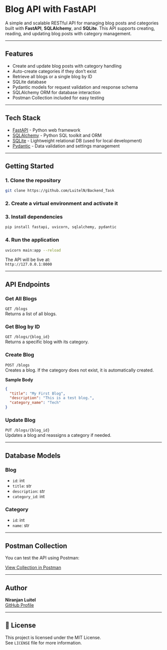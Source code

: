 #  Blog API with FastAPI

A simple and scalable RESTful API for managing blog posts and categories built with **FastAPI**, **SQLAlchemy**, and **SQLite**. This API supports creating, reading, and updating blog posts with category management.

---

##  Features

- Create and update blog posts with category handling  
- Auto-create categories if they don’t exist  
- Retrieve all blogs or a single blog by ID  
- SQLite database 
- Pydantic models for request validation and response schema
- SQLAlchemy ORM for database interaction
- Postman Collection included for easy testing

---

##  Tech Stack

- [FastAPI](https://fastapi.tiangolo.com/) - Python web framework  
- [SQLAlchemy](https://www.sqlalchemy.org/) - Python SQL toolkit and ORM  
- [SQLite](https://www.sqlite.org/) - Lightweight relational DB (used for local development)  
- [Pydantic](https://docs.pydantic.dev/) - Data validation and settings management

---

##  Getting Started

### 1. **Clone the repository**
```bash
git clone https://github.com/LuitelN/Backend_Task

```

### 2. **Create a virtual environment and activate it**

### 3. **Install dependencies**
```bash
pip install fastapi, uvicorn, sqlalchemy, pydantic

```

### 4. **Run the application**
```bash
uvicorn main:app --reload
```

The API will be live at:  
`http://127.0.0.1:8000`

---

## API Endpoints

###  Get All Blogs  
`GET /blogs`  
Returns a list of all blogs.

### Get Blog by ID  
`GET /blogs/{blog_id}`  
Returns a specific blog with its category.

### Create Blog  
`POST /blogs`  
Creates a blog. If the category does not exist, it is automatically created.

**Sample Body**
```json
{
  "title": "My First Blog",
  "description": "This is a test blog.",
  "category_name": "Tech"
}
```

### Update Blog  
`PUT /blogs/{blog_id}`  
Updates a blog and reassigns a category if needed.

---

## Database Models

### Blog
- `id`: int
- `title`: str
- `description`: str
- `category_id`: int

### Category
- `id`: int
- `name`: str

---

## Postman Collection

You can test the API using Postman:

[View Collection in Postman](https://niranjanluitel.postman.co/workspace/Niranjan-Luitel's-Workspace~55337a0f-974a-4dde-8edc-ef133caae7eb/collection/46930916-8988ef69-1f8f-4415-b0b7-7da9f51f6e43?action=share&source=collection_link&creator=46930916)

---

## Author

**Niranjan Luitel**  
 [GitHub Profile](https://github.com/LuitelN)

---

## 📜 License

This project is licensed under the MIT License.  
See `LICENSE` file for more information.
